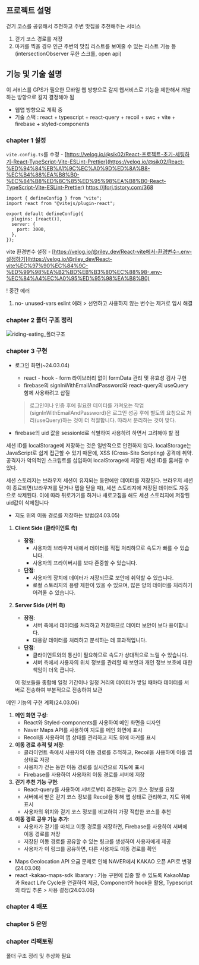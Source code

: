 ## 프로젝트 설명

걷기 코스를 공유해서 추천하고 주변 맛집을 추천해주는 서비스

1. 걷기 코스 경로를 저장
2. 마커를 찍을 경우 인근 주변의 맛집 리스트를 보여줄 수 있는 리스트 기능 등(intersectionObserver 무한 스크롤, open api)

## 기능 및 기술 설명

이 서비스를 GPS가 필요한 모바일 웹 방향으로 갈지 웹서비스로 기능을 제한해서 개발하는 방향으로 갈지 결정해야 됨

- 웹앱 방향으로 계획 중
- 기술 스택 : react + typescript + react-query + recoil + swc + vite + firebase + styled-components

### chapter 1 설정

`vite.config.ts`를 수정 - [https://velog.io/@sik02/React-프로젝트-초기-세팅하기-React-TypeScript-Vite-ESLint-Prettier](https://velog.io/@sik02/React-%ED%94%84%EB%A1%9C%EC%A0%9D%ED%8A%B8-%EC%B4%88%EA%B8%B0-%EC%84%B8%ED%8C%85%ED%95%98%EA%B8%B0-React-TypeScript-Vite-ESLint-Prettier) https://jforj.tistory.com/368

```tsx
import { defineConfig } from "vite";
import react from "@vitejs/plugin-react";

export default defineConfig({
  plugins: [react()],
  server: {
    port: 3000,
  },
});
```

vite 환경변수 설정 - [https://velog.io/@riley_dev/React-vite에서-환경변수-.env-설정하기](https://velog.io/@riley_dev/React-vite%EC%97%90%EC%84%9C-%ED%99%98%EA%B2%BD%EB%B3%80%EC%88%98-.env-%EC%84%A4%EC%A0%95%ED%95%98%EA%B8%B0)

! 중간 에러

1. no- unused-vars eslint 에러 > 선언하고 사용하지 않는 변수는 제거로 임시 해결

### chapter 2 폴더 구조 정리

![riding-eating_폴더구조](https://github.com/gongyoon93/riding-eating/assets/94844343/ffdfd3aa-2964-452a-8f20-b666c5021776)

### chapter 3 구현

- 로그인 화면(~24.03.04)

  - react - hook - form 라이브러리 없이 formData 관리 및 유효성 검사 구현
  - firebase의 signInWithEmailAndPassword와 react-query의 useQuery 함께 사용하려고 삽질

  > 로그인이나 인증 후에 필요한 데이터를 가져오는 작업(signInWithEmailAndPassword)은 로그인 성공 후에 별도의 요청으로 처리(useQuery)하는 것이 더 적절합니다. 따라서 분리하는 것이 맞다.

- firebase의 uid 값을 sessionId로 식별하여 사용하려 하면서 고려해야 할 점

세션 ID를 localStorage에 저장하는 것은 일반적으로 안전하지 않다. localStorage는 JavaScript로 쉽게 접근할 수 있기 때문에, XSS (Cross-Site Scripting) 공격에 취약. 공격자가 악의적인 스크립트를 삽입하여 localStorage에 저장된 세션 ID를 훔쳐갈 수 있다.

세션 스토리지는 브라우저 세션이 유지되는 동안에만 데이터를 저장된다. 브라우저 세션이 종료되면(브라우저를 닫거나 탭을 닫을 때), 세션 스토리지에 저장된 데이터도 자동으로 삭제된다. 이에 따라 뒤로가기를 하거나 새로고침을 해도 세션 스토리지에 저장된 uid값이 삭제됩니다

- 지도 위의 이동 경로를 저장하는 방법(24.03.05)

1. **Client Side (클라이언트 측)**
   - **장점**:
     - 사용자의 브라우저 내에서 데이터를 직접 처리하므로 속도가 빠를 수 있습니다.
     - 사용자의 프라이버시를 보다 존중할 수 있습니다.
   - **단점**:
     - 사용자의 장치에 데이터가 저장되므로 보안에 취약할 수 있습니다.
     - 로컬 스토리지의 용량 제한이 있을 수 있으며, 많은 양의 데이터를 처리하기 어려울 수 있습니다.
2. **Server Side (서버 측)**

   - **장점**:
     - 서버 측에서 데이터를 처리하고 저장하므로 데이터 보안이 보다 용이합니다.
     - 대용량 데이터를 처리하고 분석하는 데 효과적입니다.
   - **단점**:
     - 클라이언트와의 통신이 필요하므로 속도가 상대적으로 느릴 수 있습니다.
     - 서버 측에서 사용자의 위치 정보를 관리할 때 보안과 개인 정보 보호에 대한 책임이 더욱 큽니다.

   이 정보들을 종합해 일정 기간이나 일정 거리의 데이터가 쌓일 때마다 데이터를 서버로 전송하여 부분적으로 전송하여 보관

메인 기능의 구현 계획(24.03.06)

1. **메인 화면 구성**:
   - React와 Styled-components를 사용하여 메인 화면을 디자인
   - Naver Maps API를 사용하여 지도를 메인 화면에 표시
   - Recoil을 사용하여 앱 상태를 관리하고 지도 위에 마커를 표시
2. **이동 경로 추적 및 저장**:
   - 클라이언트 측에서 사용자의 이동 경로를 추적하고, Recoil을 사용하여 이를 앱 상태로 저장
   - 사용자가 걷는 동안 이동 경로를 실시간으로 지도에 표시
   - Firebase를 사용하여 사용자의 이동 경로를 서버에 저장
3. **걷기 추천 기능 구현**:
   - React-query를 사용하여 서버로부터 추천하는 걷기 코스 정보를 요청
   - 서버에서 받은 걷기 코스 정보를 Recoil을 통해 앱 상태로 관리하고, 지도 위에 표시
   - 사용자의 위치와 걷기 코스 정보를 비교하여 가장 적합한 코스를 추천
4. **이동 경로 공유 기능 추가**:
   - 사용자가 걷기를 마치고 이동 경로를 저장하면, Firebase를 사용하여 서버에 이동 경로를 저장
   - 저장된 이동 경로를 공유할 수 있는 링크를 생성하여 사용자에게 제공
   - 사용자가 이 링크를 공유하면, 다른 사용자도 이동 경로를 확인

- Maps Geolocation API 요금 문제로 인해 NAVER에서 KAKAO 오픈 API로 변경(24.03.06)
- react -kakao-maps-sdk libarary : 기능 구현에 집중 할 수 있도록 KakaoMap과 React Life Cycle을 연결하여 제공, Component와 hook을 활용, Typescript의 타입 추론 > 사용 결정(24.03.06)

### chapter 4 배포

### chapter 5 운영

### chapter 리팩토링

폴더 구조 정리 및 추상화 필요
